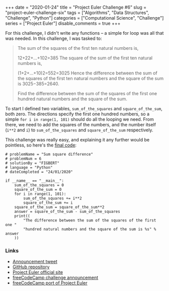 +++ 
date = "2020-01-24"
title = "Project Euler Challenge #6"
slug = "project-euler-challenge-six" 
tags = ["Algorithms", "Data Structures", "Challenge", "Python"]
categories = ["Computational Science", "Challenge"]
series = ["Project Euler"]
disable_comments = true
+++

For this challenge, I didn't write any functions – a simple for loop was all that was needed. In this challenge, I was 
tasked to:

> The sum of the squares of the first ten natural numbers is,
>
> 12+22+...+102=385
> The square of the sum of the first ten natural numbers is,
>
> (1+2+...+10)2=552=3025
> Hence the difference between the sum of the squares of the first ten natural numbers and the square of the sum is
> 3025−385=2640.
>
> Find the difference between the sum of the squares of the first one hundred natural numbers and the square of the sum.

To start I defined two variables, `sum_of_the_squares` and `square_of_the_sum`, both zero. The directions specify the 
first one hundred numbers, so a simple `for i in range(1, 101)` should do all the looping we need. From there, we need 
to add the squares of the numbers, and the number itself (`i**2` and `i`) to `sum_of_the_squares` and `square_of_the_sum` 
respectively.

This challenge was really easy, and explaining it any further would be pointless, so here's the [final code][code]:
```python3
# problemName = "Sum square difference"
# problemNum = 6
# solutionBy = "FIGBERT"
# language = "Python"
# dateCompleted = "24/01/2020"

if __name__ == "__main__":
    sum_of_the_squares = 0
    square_of_the_sum = 0
    for i in range(1, 101):
        sum_of_the_squares += i**2
        square_of_the_sum += i
    square_of_the_sum = square_of_the_sum**2
    answer = square_of_the_sum - sum_of_the_squares
    print((
        "The difference between the sum of the squares of the first one "
        "hundred natural numbers and the square of the sum is %s" % answer
    ))
```

### Links
* [Announcement tweet][1]
* [GitHub repository][2]
* [Project Euler official site][3]
* [freeCodeCamp challenge announcement][4]
* [freeCodeCamp port of Project Euler][5]

[code]: https://github.com/therealFIGBERT/ProjectEuler100/blob/master/problem006.py
[1]: https://twitter.com/therealFIGBERT/status/1219155513855733761
[2]: https://github.com/therealFIGBERT/ProjectEuler100
[3]: https://projecteuler.net/
[4]: https://www.freecodecamp.org/news/projecteuler100-coding-challenge-competitive-programming/
[5]: https://www.freecodecamp.org/learn/coding-interview-prep/project-euler/